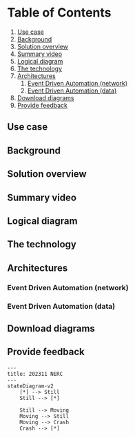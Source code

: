 # Table of Contents
1. [Use case](#use-case)
1. [Background](#background)
1. [Solution overview](#solution-overview)
1. [Summary video]()
1. [Logical diagram]()
1. [The technology]()
1. [Architectures]()
    1. [Event Driven Automation (network)]()
    1. [Event Driven Automation (data)]()
1. [Download diagrams]()
1. [Provide feedback](#provide-feedback)

## Use case <a name="use-case"></a>
## Background
## Solution overview
## Summary video
## Logical diagram
## The technology
## Architectures
### Event Driven Automation (network)
### Event Driven Automation (data)
## Download diagrams
## Provide feedback <a name="provide-feedback"></a>

```mermaid
---
title: 202311 NERC
---
stateDiagram-v2
    [*] --> Still
    Still --> [*]

    Still --> Moving
    Moving --> Still
    Moving --> Crash
    Crash --> [*]
